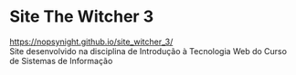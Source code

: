 # Site The Witcher 3
https://nopsynight.github.io/site_witcher_3/ <br>
Site desenvolvido na disciplina de Introdução à Tecnologia Web do Curso de Sistemas de Informação  
